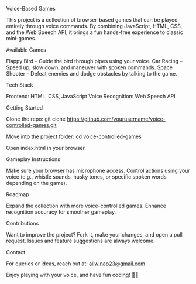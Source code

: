 Voice-Based Games

This project is a collection of browser-based games that can be played entirely through voice commands. By combining JavaScript, HTML, CSS, and the Web Speech API, it brings a fun hands-free experience to classic mini-games.

Available Games

Flappy Bird – Guide the bird through pipes using your voice.
Car Racing – Speed up, slow down, and maneuver with spoken commands.
Space Shooter – Defeat enemies and dodge obstacles by talking to the game.

Tech Stack

Frontend: HTML, CSS, JavaScript
Voice Recognition: Web Speech API

Getting Started

Clone the repo:
git clone https://github.com/yourusername/voice-controlled-games.git

Move into the project folder:
cd voice-controlled-games

Open index.html in your browser.

Gameplay Instructions

Make sure your browser has microphone access.
Control actions using your voice (e.g., whistle sounds, husky tones, or specific spoken words depending on the game).

Roadmap

Expand the collection with more voice-controlled games.
Enhance recognition accuracy for smoother gameplay.

Contributions

Want to improve the project? Fork it, make your changes, and open a pull request. Issues and feature suggestions are always welcome.

Contact

For queries or ideas, reach out at: allwinap23@gmail.com

Enjoy playing with your voice, and have fun coding! 🚀✨
